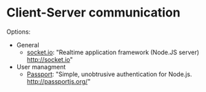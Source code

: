 # Client-Server communication


Options:
  * General
    * [socket.io](https://github.com/socketio/socket.io/): "Realtime application framework (Node.JS server) http://socket.io"
  * User managment
    * [Passport](https://github.com/jaredhanson/passport): "Simple, unobtrusive authentication for Node.js. http://passportjs.org/"
